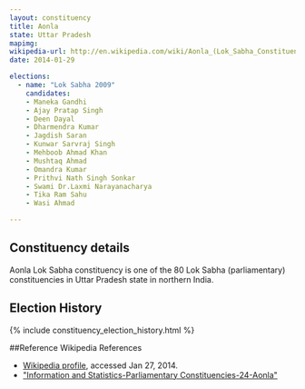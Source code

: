 ```yaml
---
layout: constituency
title: Aonla
state: Uttar Pradesh
mapimg: 
wikipedia-url: http://en.wikipedia.com/wiki/Aonla_(Lok_Sabha_Constituency)
date: 2014-01-29

elections: 
  - name: "Lok Sabha 2009"
    candidates: 
    - Maneka Gandhi 
    - Ajay Pratap Singh 
    - Deen Dayal 
    - Dharmendra Kumar 
    - Jagdish Saran 
    - Kunwar Sarvraj Singh 
    - Mehboob Ahmad Khan 
    - Mushtaq Ahmad 
    - Omandra Kumar 
    - Prithvi Nath Singh Sonkar 
    - Swami Dr.Laxmi Narayanacharya 
    - Tika Ram Sahu 
    - Wasi Ahmad 

---
```

## Constituency details
Aonla Lok Sabha constituency is one of the 80 Lok Sabha (parliamentary) constituencies in Uttar Pradesh state in northern India.




## Election History
{% include constituency_election_history.html %}

##Reference
Wikipedia References
- [Wikipedia profile]({{page.profile.wikipedia}}), accessed Jan 27, 2014.
- ["Information and Statistics-Parliamentary Constituencies-24-Aonla"][wiki1]

[wiki1]: http://ceouttarpradesh.nic.in/024_PC_Statistics_English.aspx

